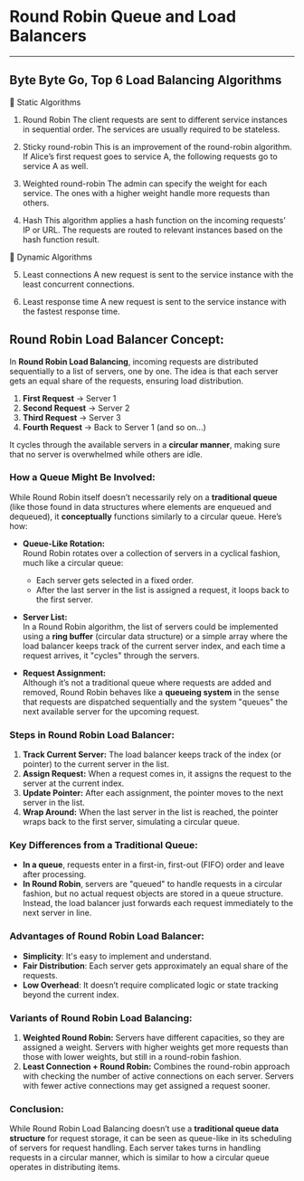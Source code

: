# Round Robin Queue and Load Balancers

---

## Byte Byte Go, Top 6 Load Balancing Algorithms

🔹 Static Algorithms

1. Round Robin
   The client requests are sent to different service instances in sequential order. The services are usually required to
   be stateless.

2. Sticky round-robin
   This is an improvement of the round-robin algorithm. If Alice’s first request goes to service A, the following
   requests go to service A as well.

3. Weighted round-robin
   The admin can specify the weight for each service. The ones with a higher weight handle more requests than others.

4. Hash
   This algorithm applies a hash function on the incoming requests’ IP or URL. The requests are routed to relevant
   instances based on the hash function result.

🔹 Dynamic Algorithms

5. Least connections
   A new request is sent to the service instance with the least concurrent connections.

6. Least response time
   A new request is sent to the service instance with the fastest response time.

## **Round Robin Load Balancer Concept:**

In **Round Robin Load Balancing**, incoming requests are distributed sequentially to a list of servers, one by one. The
idea is that each server gets an equal share of the requests, ensuring load distribution.

1. **First Request** → Server 1
2. **Second Request** → Server 2
3. **Third Request** → Server 3
4. **Fourth Request** → Back to Server 1 (and so on...)

It cycles through the available servers in a **circular manner**, making sure that no server is overwhelmed while others
are idle.

### **How a Queue Might Be Involved:**

While Round Robin itself doesn’t necessarily rely on a **traditional queue** (like those found in data structures where
elements are enqueued and dequeued), it **conceptually** functions similarly to a circular queue. Here’s how:

- **Queue-Like Rotation:**  
  Round Robin rotates over a collection of servers in a cyclical fashion, much like a circular queue:
    - Each server gets selected in a fixed order.
    - After the last server in the list is assigned a request, it loops back to the first server.

- **Server List:**  
  In a Round Robin algorithm, the list of servers could be implemented using a **ring buffer** (circular data structure)
  or a simple array where the load balancer keeps track of the current server index, and each time a request arrives,
  it "cycles" through the servers.

- **Request Assignment:**  
  Although it’s not a traditional queue where requests are added and removed, Round Robin behaves like a **queueing
  system** in the sense that requests are dispatched sequentially and the system "queues" the next available server for
  the upcoming request.

### **Steps in Round Robin Load Balancer:**

1. **Track Current Server:** The load balancer keeps track of the index (or pointer) to the current server in the list.
2. **Assign Request:** When a request comes in, it assigns the request to the server at the current index.
3. **Update Pointer:** After each assignment, the pointer moves to the next server in the list.
4. **Wrap Around:** When the last server in the list is reached, the pointer wraps back to the first server, simulating
   a circular queue.

### **Key Differences from a Traditional Queue:**

- **In a queue**, requests enter in a first-in, first-out (FIFO) order and leave after processing.
- **In Round Robin**, servers are "queued" to handle requests in a circular fashion, but no actual request objects are
  stored in a queue structure. Instead, the load balancer just forwards each request immediately to the next server in
  line.

### **Advantages of Round Robin Load Balancer:**

- **Simplicity**: It's easy to implement and understand.
- **Fair Distribution**: Each server gets approximately an equal share of the requests.
- **Low Overhead**: It doesn’t require complicated logic or state tracking beyond the current index.

### **Variants of Round Robin Load Balancing:**

1. **Weighted Round Robin:** Servers have different capacities, so they are assigned a weight. Servers with higher
   weights get more requests than those with lower weights, but still in a round-robin fashion.
2. **Least Connection + Round Robin:** Combines the round-robin approach with checking the number of active connections
   on each server. Servers with fewer active connections may get assigned a request sooner.

### **Conclusion:**

While Round Robin Load Balancing doesn’t use a **traditional queue data structure** for request storage, it can be seen
as queue-like in its scheduling of servers for request handling. Each server takes turns in handling requests in a
circular manner, which is similar to how a circular queue operates in distributing items.
